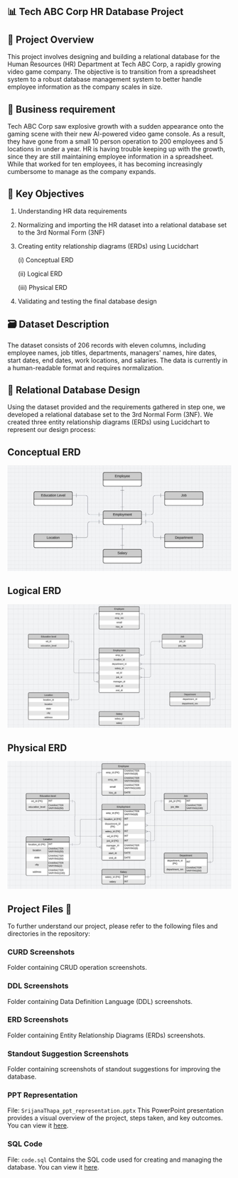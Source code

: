 ## 📊 Tech ABC Corp HR Database Project 


## 🚀 Project Overview
This project involves designing and building a relational database for the Human Resources (HR) Department at Tech ABC Corp, a rapidly growing video game company. The objective is to transition from a spreadsheet system to a robust database management system to better handle employee information as the company scales in size.

## 📑 Business requirement
Tech ABC Corp saw explosive growth with a sudden appearance onto the gaming scene with their new AI-powered video game console. As a result, they have gone from a small 10 person operation to 200 employees and 5 locations in under a year. HR is having trouble keeping up with the growth, since they are still maintaining employee information in a spreadsheet. While that worked for ten employees, it has becoming increasingly cumbersome to manage as the company expands. 

## 📂 Key Objectives
1. Understanding HR data requirements
2. Normalizing and importing the HR dataset into a relational database set to the 3rd Normal Form (3NF)
3. Creating entity relationship diagrams (ERDs) using Lucidchart
   
    (i) Conceptual ERD
   
   (ii) Logical ERD
   
   (iii) Physical ERD
5. Validating and testing the final database design

## 🗃️ Dataset Description
The dataset consists of 206 records with eleven columns, including employee names, job titles, departments, managers' names, hire dates, start dates, end dates, work locations, and salaries. The data is currently in a human-readable format and requires normalization.

## 🎨 Relational Database Design
Using the dataset provided and the requirements gathered in step one, we developed a relational database set to the 3rd Normal Form (3NF). We created three entity relationship diagrams (ERDs) using Lucidchart to represent our design process:

## Conceptual ERD 
![Conceptual ERD](https://github.com/Srijana1425/HR_Database_project4/blob/main/ERD%20Screenshorts/ER1.jpg)

## Logical ERD 
![Logical ERD](https://github.com/Srijana1425/HR_Database_project4/blob/main/ERD%20Screenshorts/ER2.jpg)

## Physical ERD 
![Physical ERD](https://github.com/Srijana1425/HR_Database_project4/blob/main/ERD%20Screenshorts/ER3.jpg)


## Project Files 📁
To further understand our project, please refer to the following files and directories in the repository:

   ### CURD Screenshots
   Folder containing CRUD operation screenshots.

   ### DDL Screenshots
   Folder containing Data Definition Language (DDL) screenshots.

   ### ERD Screenshots
   Folder containing Entity Relationship Diagrams (ERDs) screenshots.

   ### Standout Suggestion Screenshots
   Folder containing screenshots of standout suggestions for improving the database.

   ### PPT Representation
   File: `SrijanaThapa_ppt_representation.pptx` This PowerPoint presentation provides a visual overview of the project, steps taken, and key outcomes. You can view it [here](https://github.com/Srijana1425/HR_Database_project4/blob/main/ERD%20Screenshorts/ER1.jpg).

   ### SQL Code
   File: `code.sql` Contains the SQL code used for creating and managing the database. You can view it [here](https://github.com/Srijana1425/HR_Database_project4/blob/main/ERD%20Screenshorts/ER1.jpg).
